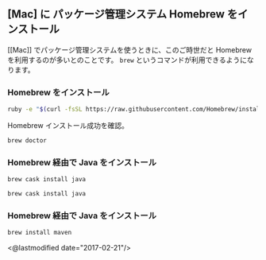 ## [Mac] に パッケージ管理システム Homebrew をインストール

[[Mac]] でパッケージ管理システムを使うときに、このご時世だと Homebrew を利用するのが多いとのことです。
`brew` というコマンドが利用できるようになります。

### Homebrew をインストール

```sh
ruby -e "$(curl -fsSL https://raw.githubusercontent.com/Homebrew/install/master/install)"
```

Homebrew インストール成功を確認。

```sh
brew doctor
```

### Homebrew 経由で Java をインストール

```sh
brew cask install java
```

```sh
brew cask install java
```

### Homebrew 経由で Java をインストール

```sh
brew install maven
```

<@lastmodified date="2017-02-21"/>
